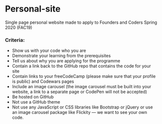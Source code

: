 # Personal-site
Single page personal website made to apply to Founders and Coders Spring 2020 (FAC19)


### Criteria:
- Show us with your code who you are
- Demonstrate your learning from the prerequisites
- Tell us about why you are applying for the programme
- Contain a link back to the GitHub repo that contains the code for your site
- Contain links to your freeCodeCamp (please make sure that your profile is public) and Codewars pages
- Include an image carousel (the image carousel must be built into your website, a link to a separate page or CodePen will not be accepted)
- Be hosted on GitHub
- Not use a GitHub theme
- Not use any JavaScript or CSS libraries like Bootstrap or jQuery or use an image carousel package like Flickity ⁠— we want to see your own code.
